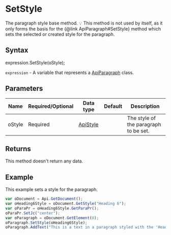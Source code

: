 # SetStyle

The paragraph style base method.💡 This method is not used by itself, as it only forms the basis for the {@link ApiParagraph#SetStyle} method which sets the selected or created style for the paragraph.

## Syntax

expression.SetStyle(oStyle);

`expression` - A variable that represents a [ApiParagraph](../ApiParagraph.md) class.

## Parameters

| **Name** | **Required/Optional** | **Data type** | **Default** | **Description** |
| ------------- | ------------- | ------------- | ------------- | ------------- |
| oStyle | Required | [ApiStyle](../../ApiStyle/ApiStyle.md) |  | The style of the paragraph to be set. |

## Returns

This method doesn't return any data.

## Example

This example sets a style for the paragraph.

```javascript
var oDocument = Api.GetDocument();
var oHeading6Style = oDocument.GetStyle("Heading 6");
var oParaPr = oHeading6Style.GetParaPr();
oParaPr.SetJc("center");
var oParagraph = oDocument.GetElement(0);
oParagraph.SetStyle(oHeading6Style);
oParagraph.AddText("This is a text in a paragraph styled with the 'Heading 6' style.");
```
